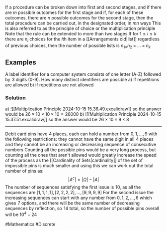 If a procedure can be broken down into first and second stages, and if there are $m$ possible outcomes for the first stage and if, for each of these outcomes, there are $n$ possible outcomes for the second stage, then the total procedure can be carried out, in the designated order, in $mn$ ways
This is also referred to as the principle of choice or the multiplication principle
Note that the rule can be extended to more than two stages
If for $1\leq i\leq k$ there are $n_{i}$ choices for the $i$th item in a [[Arrangements old|list]] regardless of previous choices, then the number of possible lists is $n_{1\times}n_{2}\times\dots \times n_{k}$
## Examples
A label identifier for a computer system consists of one letter (A-Z) followed by $\hspace{0pt}3$ digits (0-9). How many distinct identifiers are possible
a) if repetitions are allowed
b) if repetitions are not allowed
### Solution
a)
![[Multiplication Principle 2024-10-15 15.36.49.excalidraw]]
so the answer would be $26\times 10\times 10\times 10=26000$
b)
![[Multiplication Principle 2024-10-15 15.37.51.excalidraw]]
so the answer would be $26\times 10\times 9\times 8$
___
Debit card pins have $\hspace{0pt}4$ places, each can hold a number from $0,1,\dots,9$ with the following restrictions: they cannot have the same digit in all $\hspace{0pt}4$ places and they cannot be an increasing or decreasing sequence of consecutive numbers
Counting all the possible pins would be a very long process, but counting all the ones that aren't allowed would greatly increase the speed of the process as the [[Cardinality of Sets|cardinality]] of the set of impossible pins is much smaller and using this we can work out the total number of pins as:
$$
|A^{c}|=|\Omega|-|A|
$$
The number of sequences satisfying the first issue is $\hspace{0pt}10$, as all the sequences are $[1,1,1,1],[2,2,2,2],\dots,[9,9,9,9]$
For the second issue the increasing sequences can start with any number from $0,1,2,\dots,6$ which gives $\hspace{0pt}7$ options, and there will be the same number of decreasing sequences by reflection, so $\hspace{0pt}14$ total, so the number of possible pins overall will be $10^4-24$

#Mathematics #Discrete 